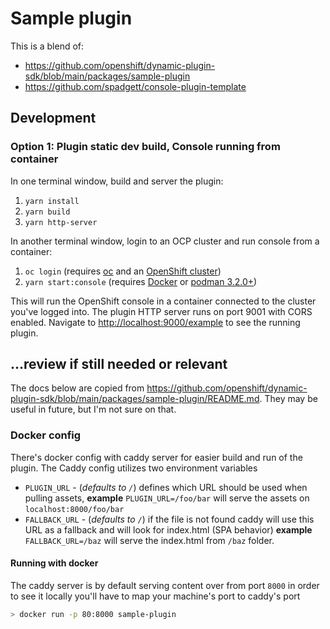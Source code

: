 # Sample plugin

This is a blend of:
  - https://github.com/openshift/dynamic-plugin-sdk/blob/main/packages/sample-plugin
  - https://github.com/spadgett/console-plugin-template


## Development

### Option 1: Plugin static dev build, Console running from container

In one terminal window, build and server the plugin:

1. `yarn install`
2. `yarn build`
3. `yarn http-server`

In another terminal window, login to an OCP cluster and run console from a container:

1. `oc login` (requires [oc](https://console.redhat.com/openshift/downloads) and an [OpenShift cluster](https://console.redhat.com/openshift/create))
2. `yarn start:console` (requires [Docker](https://www.docker.com) or [podman 3.2.0+](https://podman.io))

This will run the OpenShift console in a container connected to the cluster
you've logged into. The plugin HTTP server runs on port 9001 with CORS enabled.
Navigate to <http://localhost:9000/example> to see the running plugin.

## ...review if still needed or relevant

The docs below are copied from https://github.com/openshift/dynamic-plugin-sdk/blob/main/packages/sample-plugin/README.md.  They may be useful in future, but I'm not sure on that.

### Docker config

There's docker config with caddy server for easier build and run of the plugin. The Caddy config utilizes two environment variables

* `PLUGIN_URL` - (*defaults to `/`*) defines which URL should be used when pulling assets, **example** `PLUGIN_URL=/foo/bar` will serve the assets on `localhost:8000/foo/bar`
* `FALLBACK_URL` - (*defaults to `/`*) if the file is not found caddy will use this URL as a fallback and will look for index.html (SPA behavior) **example** `FALLBACK_URL=/baz` will serve the index.html from `/baz` folder.

#### Running with docker

The caddy server is by default serving content over from port `8000` in order to see it locally you'll have to map your machine's port to caddy's port

```bash
> docker run -p 80:8000 sample-plugin
```
